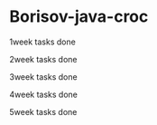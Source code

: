 # Borisov-java-croc
1week tasks done  

2week tasks done


3week tasks done


4week tasks done


5week tasks done
